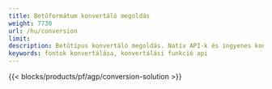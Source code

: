 ```yaml
---
title: Betűformátum konvertáló megoldás 
weight: 7730
url: /hu/conversion
limit: 
description: Betűtípus konvertáló megoldás. Natív API-k és ingyenes konvertáló alkalmazások a TTF, WOFF, WOFF2, EOT, CFF és Type1 betűtípusfájlokhoz.
keywords: fontok konvertálása, konvertálási funkció api
---
```


{{< blocks/products/pf/agp/conversion-solution >}} 
